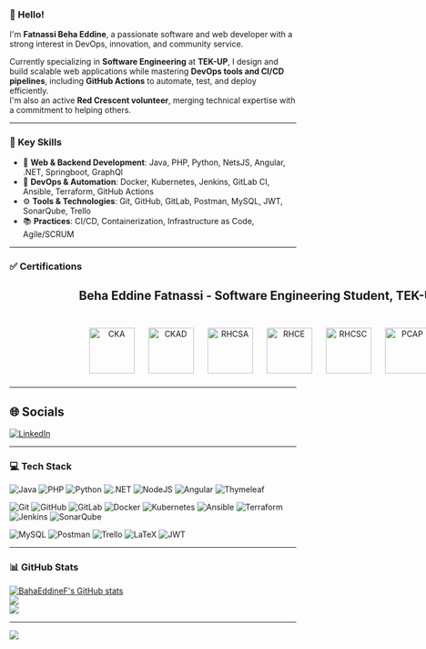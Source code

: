 ### 👋 Hello!

I'm **Fatnassi Beha Eddine**, a passionate software and web developer with a strong interest in DevOps, innovation, and community service.

Currently specializing in **Software Engineering** at **TEK-UP**, I design and build scalable web applications while mastering **DevOps tools and CI/CD pipelines**, including **GitHub Actions** to automate, test, and deploy efficiently.  
I'm also an active **Red Crescent volunteer**, merging technical expertise with a commitment to helping others.

---

### 💼 Key Skills

- 🔧 **Web & Backend Development**: Java, PHP, Python, NetsJS, Angular, .NET, Springboot, GraphQl  
- 🧩 **DevOps & Automation**: Docker, Kubernetes, Jenkins, GitLab CI, Ansible, Terraform, GitHub Actions  
- ⚙️ **Tools & Technologies**: Git, GitHub, GitLab, Postman, MySQL, JWT, SonarQube, Trello  
- 📚 **Practices**: CI/CD, Containerization, Infrastructure as Code, Agile/SCRUM

---

### ✅ Certifications

<div align="center" style="width: 880px; margin: auto;">
  <h2>Beha Eddine Fatnassi - Software Engineering Student, TEK-UP</h2>
  <br>

  <img src="https://github.com/user-attachments/assets/02c4eca5-255e-4506-8c3c-882296fad670" alt="CKA" width="80" style="margin: 10px"/>
  <img src="https://github.com/user-attachments/assets/36064e27-9c3f-4da3-8fab-5cb8c4511aba" alt="CKAD" width="80" style="margin: 10px"/>
  <img src="https://github.com/user-attachments/assets/8fa936be-abdc-4629-940f-936aabac63a3" alt="RHCSA" width="80" style="margin: 10px"/>
  <img src="https://github.com/user-attachments/assets/df8dbadd-00b9-4f2c-8f68-98d06123697b" alt="RHCE" width="80" style="margin: 10px"/>
  <img src="https://github.com/user-attachments/assets/d3b02dc6-877a-4cb9-afcf-128a207f9038" alt="RHCSC" width="80" style="margin: 10px"/>
  <img src="https://github.com/user-attachments/assets/f98a83b9-0874-4dec-8b9c-e0edd2f23784" alt="PCAP" width="80" style="margin: 10px"/>
</div>

---

## 🌐 Socials  
[![LinkedIn](https://img.shields.io/badge/LinkedIn-%230077B5.svg?logo=linkedin&logoColor=white)](https://linkedin.com/in/fatnassi-beha-eddine)

---

### 💻 Tech Stack

![Java](https://img.shields.io/badge/java-%23ED8B00.svg?style=for-the-badge&logo=openjdk&logoColor=white)
![PHP](https://img.shields.io/badge/php-%23777BB4.svg?style=for-the-badge&logo=php&logoColor=white)
![Python](https://img.shields.io/badge/python-3670A0?style=for-the-badge&logo=python&logoColor=ffdd54)
![.NET](https://img.shields.io/badge/.NET-5C2D91?style=for-the-badge&logo=.net&logoColor=white)
![NodeJS](https://img.shields.io/badge/node.js-6DA55F?style=for-the-badge&logo=node.js&logoColor=white)
![Angular](https://img.shields.io/badge/angular-%23DD0031.svg?style=for-the-badge&logo=angular&logoColor=white)
![Thymeleaf](https://img.shields.io/badge/Thymeleaf-%23005C0F.svg?style=for-the-badge&logo=Thymeleaf&logoColor=white)

![Git](https://img.shields.io/badge/git-%23F05033.svg?style=for-the-badge&logo=git&logoColor=white)
![GitHub](https://img.shields.io/badge/github-%23121011.svg?style=for-the-badge&logo=github&logoColor=white)
![GitLab](https://img.shields.io/badge/gitlab-%23181717.svg?style=for-the-badge&logo=gitlab&logoColor=white)
![Docker](https://img.shields.io/badge/docker-%230db7ed.svg?style=for-the-badge&logo=docker&logoColor=white)
![Kubernetes](https://img.shields.io/badge/kubernetes-%23326ce5.svg?style=for-the-badge&logo=kubernetes&logoColor=white)
![Ansible](https://img.shields.io/badge/ansible-%231A1918.svg?style=for-the-badge&logo=ansible&logoColor=white)
![Terraform](https://img.shields.io/badge/terraform-%235835CC.svg?style=for-the-badge&logo=terraform&logoColor=white)
![Jenkins](https://img.shields.io/badge/jenkins-%232C5263.svg?style=for-the-badge&logo=jenkins&logoColor=white)
![SonarQube](https://img.shields.io/badge/SonarQube-black?style=for-the-badge&logo=sonarqube&logoColor=4E9BCD)

![MySQL](https://img.shields.io/badge/mysql-4479A1.svg?style=for-the-badge&logo=mysql&logoColor=white)
![Postman](https://img.shields.io/badge/Postman-FF6C37?style=for-the-badge&logo=postman&logoColor=white)
![Trello](https://img.shields.io/badge/Trello-%23026AA7.svg?style=for-the-badge&logo=Trello&logoColor=white)
![LaTeX](https://img.shields.io/badge/latex-%23008080.svg?style=for-the-badge&logo=latex&logoColor=white)
![JWT](https://img.shields.io/badge/JWT-black?style=for-the-badge&logo=JSON%20web%20tokens)

---

### 📊 GitHub Stats

[![BahaEddineF's GitHub stats](https://github-readme-stats.vercel.app/api?username=BahaEddineF&count_private=true&show_icons=true&theme=algolia)](https://github.com/anuraghazra/github-readme-stats)  
![](https://github-readme-streak-stats.herokuapp.com/?user=BahaEddineF&theme=dark&hide_border=false)  
![](https://github-readme-stats.vercel.app/api/top-langs/?username=BahaEddineF&theme=dark&hide_border=false&layout=compact)

---

[![](https://visitcount.itsvg.in/api?id=BahaEddineF&icon=0&color=0)](https://visitcount.itsvg.in)
